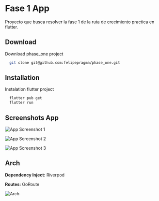 
# Fase 1 App

Proyecto que busca resolver la fase 1 de la ruta de crecimiento practica en flutter.


## Download

Download phase_one project

```bash
  git clone git@github.com:felipepragma/phase_one.git
```

## Installation

Instalation flutter project

```bash
  flutter pub get
  flutter run
```
    
## Screenshots App

![App Screenshot 1](screenshots/screen1.png)

![App Screenshot 2](screenshots/screen2.png)

![App Screenshot 3](screenshots/screen3.png)


## Arch

**Dependency Inject:** Riverpod

**Routes:** GoRoute

![Arch](screenshots/flowapp.jpg)